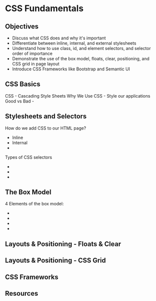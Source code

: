 # CSS Fundamentals

## Objectives

- Discuss what CSS does and why it's important
- Differentiate between inline, internal, and external stylesheets
- Understand how to use class, id, and element selectors, and selector order of importance
- Demonstrate the use of the box model, floats, clear, positioning, and CSS grid in page layout
- Introduce CSS Frameworks like Bootstrap and Semantic UI

## CSS Basics

CSS - Cascading Style Sheets
Why We Use CSS - Style our applications
Good vs Bad -

## Stylesheets and Selectors

How do we add CSS to our HTML page?

- Inline
- Internal
-

Types of CSS selectors

-
-
-

## The Box Model

4 Elements of the box model:

-
-
-
-

## Layouts & Positioning - Floats & Clear

## Layouts & Positioning - CSS Grid

## CSS Frameworks

## Resources
